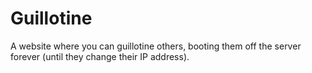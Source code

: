 # Guillotine

A website where you can guillotine others, booting them off the server forever (until they change their IP address).
